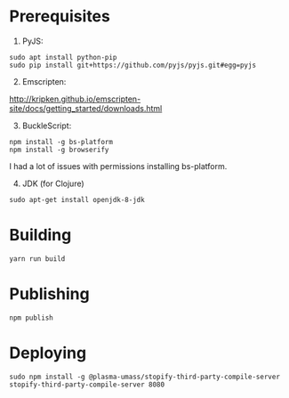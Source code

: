 Prerequisites
============

1. PyJS:

```
sudo apt install python-pip
sudo pip install git+https://github.com/pyjs/pyjs.git#egg=pyjs
```

2. Emscripten:

http://kripken.github.io/emscripten-site/docs/getting_started/downloads.html

3. BuckleScript:

```
npm install -g bs-platform
npm install -g browserify
```

I had a lot of issues with permissions installing bs-platform.

4. JDK (for Clojure)

```
sudo apt-get install openjdk-8-jdk
```


Building
========

```
yarn run build
```

Publishing
==========

```
npm publish
````

Deploying
=========

```
sudo npm install -g @plasma-umass/stopify-third-party-compile-server
stopify-third-party-compile-server 8080
```
